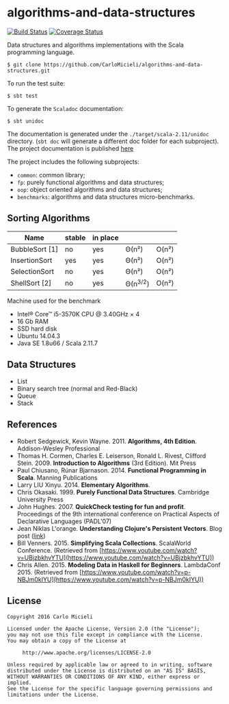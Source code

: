 # algorithms-and-data-structures

[![Build Status](https://travis-ci.org/CarloMicieli/algorithms-and-data-structures.png?branch=master)](https://travis-ci.org/CarloMicieli/algorithms-and-data-structures)
[![Coverage Status](https://coveralls.io/repos/CarloMicieli/algorithms-and-data-structures/badge.svg?branch=master&service=github)](https://coveralls.io/github/CarloMicieli/algorithms-and-data-structures?branch=master)

Data structures and algorithms implementations with the Scala programming language.

    $ git clone https://github.com/CarloMicieli/algorithms-and-data-structures.git

To run the test suite:

    $ sbt test

To generate the `Scaladoc` documentation:

    $ sbt unidoc

The documentation is generated under the `./target/scala-2.11/unidoc` directory. (`sbt doc` will generate a different doc folder for each subproject).
The project documentation is published [here](http://carlomicieli.github.io/algorithms-and-data-structures/latest/api/)

The project includes the following subprojects:

* `common`: common library;
* `fp`: purely functional algorithms and data structures;
* `oop`: object oriented algorithms and data structures;
* `benchmarks`: algorithms and data structures micro-benchmarks.

Sorting Algorithms
------------------

| Name              |   stable  |  in place |           |           |
| ----------------- | --------- | --------- | --------- | --------- |
| BubbleSort [1]    |    no     |   yes     |   Θ(n²)   |    O(n²)  |
| InsertionSort     |    yes    |   yes     |   Θ(n²)   |    O(n²)  |
| SelectionSort     |    no     |   yes     |   Θ(n²)   |    O(n²)  |
| ShellSort [2]     |    no     |   yes     |   Θ(n<sup>3/2</sup>) |    O(n²)  |

Machine used for the benchmark
* Intel® Core™ i5-3570K CPU @ 3.40GHz × 4
* 16 Gb RAM
* SSD hard disk
* Ubuntu 14.04.3
* Java SE 1.8u66 / Scala 2.11.7

Data Structures
---------------

* List
* Binary search tree (normal and Red-Black)
* Queue
* Stack

References
----------

* Robert Sedgewick, Kevin Wayne. 2011. __Algorithms, 4th Edition__. Addison-Wesley Professional
* Thomas H. Cormen, Charles E. Leiserson, Ronald L. Rivest, Clifford Stein. 2009. __Introduction to Algorithms__ (3rd Edition). Mit Press
* Paul Chiusano, Rúnar Bjarnason. 2014. __Functional Programming in Scala__. Manning Publications
* Larry LIU Xinyu. 2014. __Elementary Algorithms__.
* Chris Okasaki. 1999. __Purely Functional Data Structures__. Cambridge University Press
* John Hughes. 2007. __QuickCheck testing for fun and profit__. Proceedings of the 9th international conference on Practical Aspects of Declarative Languages (PADL'07)
* Jean Niklas L'orange. __Understanding Clojure's Persistent Vectors__. Blog post ([link](http://hypirion.com/musings/understanding-persistent-vector-pt-1))
* Bill Venners. 2015. __Simplifying Scala Collections__. ScalaWorld Conference. (Retrieved from [https://www.youtube.com/watch?v=UBjzbkhvYTU](https://www.youtube.com/watch?v=UBjzbkhvYTU))
* Chris Allen. 2015. __Modeling Data in Haskell for Beginners__. LambdaConf 2015. (Retrieved from [https://www.youtube.com/watch?v=p-NBJm0kIYU](https://www.youtube.com/watch?v=p-NBJm0kIYU))

License
-------

    Copyright 2016 Carlo Micieli

    Licensed under the Apache License, Version 2.0 (the "License");
    you may not use this file except in compliance with the License.
    You may obtain a copy of the License at

         http://www.apache.org/licenses/LICENSE-2.0

    Unless required by applicable law or agreed to in writing, software
    distributed under the License is distributed on an "AS IS" BASIS,
    WITHOUT WARRANTIES OR CONDITIONS OF ANY KIND, either express or implied.
    See the License for the specific language governing permissions and
    limitations under the License.
